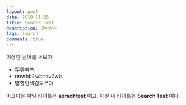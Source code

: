```yaml
---
layout: post
date: 2018-11-25
title: Search Test
description: 찾아보자
tags: search
comments: true
---
```

이상한 단어를 써보자

- 뚜릎빠쑉
- nnwbb2wbnav2wb
- 말할안색검도무아

마크다운 파일 타이틀은 **serachtest** 이고, 파일 내 타이틀은 **Search Test** 이다.

